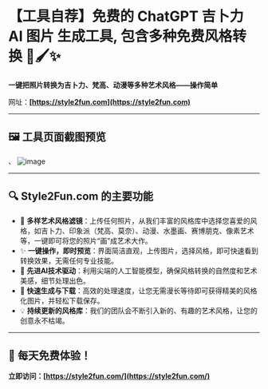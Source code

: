 # 【工具自荐】免费的 ChatGPT 吉卜力 AI 图片 生成工具, 包含多种免费风格转换 🎨🖌️✨

**一键把照片转换为吉卜力、梵高、动漫等多种艺术风格——操作简单**

网址：**[https://style2fun.com](https://style2fun.com)**

---


## 🖼️ 工具页面截图预览
、
![image](https://github.com/user-attachments/assets/7ba011d8-6442-4385-b03c-f417c45cab09)

---

## 🔍 Style2Fun.com 的主要功能

*   🎨 **多样艺术风格滤镜**：上传任何照片，从我们丰富的风格库中选择您喜爱的风格，如吉卜力、印象派（梵高、莫奈）、动漫、水墨画、赛博朋克、像素艺术等，一键即可将您的照片“画”成艺术大作。
*   ✨ **一键操作，即时预览**：界面简洁直观，上传图片，选择风格，即可快速看到转换效果，无需任何专业技能。
*   🤖 **先进AI技术驱动**：利用尖端的人工智能模型，确保风格转换的自然度和艺术美感，细节处理出色。
*   🚀 **快速生成与下载**：高效的处理速度，让您无需漫长等待即可获得精美的风格化图片，并轻松下载保存。
*   💡 **持续更新的风格库**：我们的团队会不断引入新的、有趣的艺术风格，让您的创意永不枯竭。

---

## 🚀 每天免费体验！

**立即访问：[https://style2fun.com/](https://style2fun.com/)**
